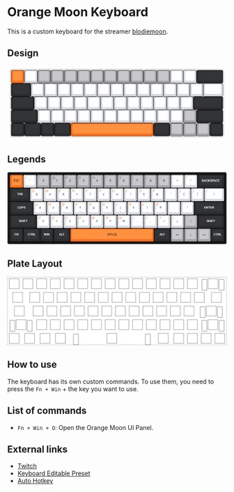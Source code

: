 # Orange Moon Keyboard

This is a custom keyboard for the streamer [blodiemoon](https://www.twitch.tv/blodiemoon).

## Design

![Orange Moon Design](orange-moon.svg)

## Legends

![Orange Moon Design](orange-moon-legend.png)

## Plate Layout

![Orange Moon Design](plate.svg)

## How to use

The keyboard has its own custom commands. To use them, you need to press the `Fn + Win` + the key you want to use.

## List of commands

- `Fn + Win + O`: Open the Orange Moon UI Panel.

## External links

- [Twitch](https://www.twitch.tv/blodiemoon)
- [Keyboard Editable Preset](http://www.keyboard-layout-editor.com/#/gists/af4cfa8196742579c82e6b50de0093ab)
- [Auto Hotkey](https://www.autohotkey.com/)

